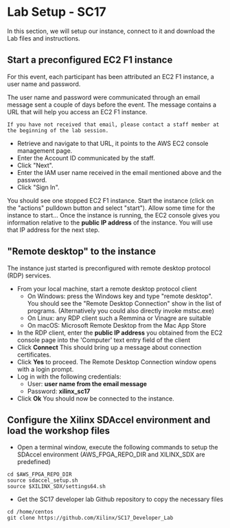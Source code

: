 # Lab Setup - SC17

In this section, we will setup our instance, connect to it and download the Lab files and instructions.

## Start a preconfigured EC2 F1 instance

For this event, each participant has been attributed an EC2 F1 instance, a user name and password.

The user name and password were communicated through an email message sent a couple of days before the event.
The message contains a URL that will help you access an EC2 F1 instance.
```
If you have not received that email, please contact a staff member at the beginning of the lab session.
```
- Retrieve and navigate to that URL, it points to the AWS EC2 console management page.
- Enter the Account ID communicated by the staff.
- Click "Next".
- Enter the IAM user name received in the email mentioned above and the password.
- Click "Sign In".

You should see one stopped EC2 F1 instance.
Start the instance (click on the "actions" pulldown button and select "start").
Allow some time for the instance to start...
Once the instance is running, the EC2 console gives you information relative to the **public IP address** of the instance.
You will use that IP address for the next step.

## \"Remote desktop\" to the instance

The instance just started is preconfigured with remote desktop protocol (RDP) services.
- From your local machine, start a remote desktop protocol client
   - On Windows: press the Windows key and type "remote desktop".  You should see the "Remote Desktop Connection" show in the list of programs.  (Alternatively you could also directly invoke mstsc.exe)
   - On Linux: any RDP client such a Remmina or Vinagre are suitable
   - On macOS: Microsoft Remote Desktop from the Mac App Store
- In the RDP client, enter the **public IP address** you obtained from the EC2 console page into the 'Computer' text entry field of the client
- Click **Connect**
This should bring up a message about connection certificates. 
- Click **Yes** to proceed.
The Remote Desktop Connection window opens with a login prompt. 
- Log in with the following credentials:
   - User: **user name from the email message**
   - Password: **xilinx_sc17**
- Click **Ok**
You should now be connected to the instance.

## Configure the Xilinx SDAccel environment and load the workshop files

* Open a terminal window, execute the following commands to setup the SDAccel environment (AWS_FPGA_REPO_DIR and XILINX_SDX are predefined)
```  
cd $AWS_FPGA_REPO_DIR                                         
source sdaccel_setup.sh
source $XILINX_SDX/settings64.sh 
```

* Get the SC17 developer lab Github repository to copy the necessary files
```
cd /home/centos
git clone https://github.com/Xilinx/SC17_Developer_Lab
```
